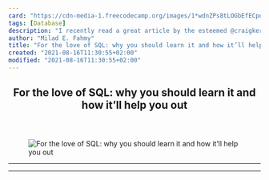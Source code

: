 ```yaml
---
card: "https://cdn-media-1.freecodecamp.org/images/1*wdnZPs8tLOGbEfECpoh5Kg.png"
tags: [Database]
description: "I recently read a great article by the esteemed @craigkerstie"
author: "Milad E. Fahmy"
title: "For the love of SQL: why you should learn it and how it’ll help you out"
created: "2021-08-16T11:30:55+02:00"
modified: "2021-08-16T11:30:55+02:00"
---
```

<div class="site-wrapper">
<main id="site-main" class="site-main outer">
<div class="inner">
<article class="post-full post tag-database tag-programming tag-software-development tag-technology tag-big-data ">
<header class="post-full-header">
<h1 class="post-full-title">For the love of SQL: why you should learn it and how it’ll help you out</h1>
</header>
<figure class="post-full-image">
<picture>
<source media="(max-width: 700px)" sizes="1px" srcset="data:image/gif;base64,R0lGODlhAQABAIAAAAAAAP///yH5BAEAAAAALAAAAAABAAEAAAIBRAA7 1w">
<source media="(min-width: 701px)" sizes="(max-width: 800px) 400px,
(max-width: 1170px) 700px,
1400px" srcset="https://cdn-media-1.freecodecamp.org/images/1*wdnZPs8tLOGbEfECpoh5Kg.png 300w,
https://cdn-media-1.freecodecamp.org/images/1*wdnZPs8tLOGbEfECpoh5Kg.png 600w,
https://cdn-media-1.freecodecamp.org/images/1*wdnZPs8tLOGbEfECpoh5Kg.png 1000w,
https://cdn-media-1.freecodecamp.org/images/1*wdnZPs8tLOGbEfECpoh5Kg.png 2000w">
<img onerror="this.style.display='none'" src="https://cdn-media-1.freecodecamp.org/images/1*wdnZPs8tLOGbEfECpoh5Kg.png" alt="For the love of SQL: why you should learn it and how it’ll help you out">
</picture>
</figure>
<section class="post-full-content">
<div class="post-content">
</div>
<hr>
<hr>
</section>
</article>
</div>
</main>
</div>
<!-- Google Tag Manager (noscript) -->
<!-- End Google Tag Manager (noscript) -->
